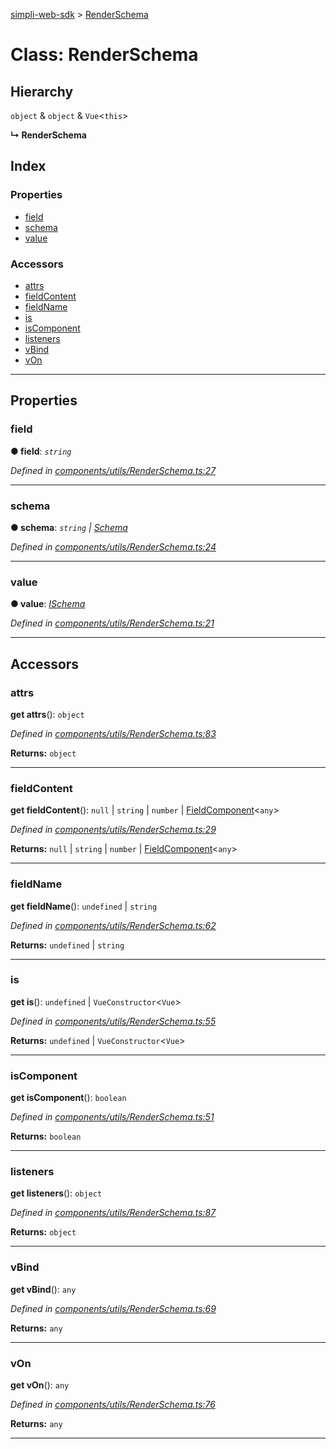 [simpli-web-sdk](../README.md) > [RenderSchema](../classes/renderschema.md)

# Class: RenderSchema

## Hierarchy

 `object` & `object` & `Vue`<`this`>

**↳ RenderSchema**

## Index

### Properties

* [field](renderschema.md#field)
* [schema](renderschema.md#schema)
* [value](renderschema.md#value)

### Accessors

* [attrs](renderschema.md#attrs)
* [fieldContent](renderschema.md#fieldcontent)
* [fieldName](renderschema.md#fieldname)
* [is](renderschema.md#is)
* [isComponent](renderschema.md#iscomponent)
* [listeners](renderschema.md#listeners)
* [vBind](renderschema.md#vbind)
* [vOn](renderschema.md#von)

---

## Properties

<a id="field"></a>

###  field

**● field**: *`string`*

*Defined in [components/utils/RenderSchema.ts:27](https://github.com/simplitech/simpli-web-sdk/blob/77f6425/src/components/utils/RenderSchema.ts#L27)*

___
<a id="schema"></a>

###  schema

**● schema**: *`string` \| [Schema](schema.md)*

*Defined in [components/utils/RenderSchema.ts:24](https://github.com/simplitech/simpli-web-sdk/blob/77f6425/src/components/utils/RenderSchema.ts#L24)*

___
<a id="value"></a>

###  value

**● value**: *[ISchema](../interfaces/ischema.md)*

*Defined in [components/utils/RenderSchema.ts:21](https://github.com/simplitech/simpli-web-sdk/blob/77f6425/src/components/utils/RenderSchema.ts#L21)*

___

## Accessors

<a id="attrs"></a>

###  attrs

**get attrs**(): `object`

*Defined in [components/utils/RenderSchema.ts:83](https://github.com/simplitech/simpli-web-sdk/blob/77f6425/src/components/utils/RenderSchema.ts#L83)*

**Returns:** `object`

___
<a id="fieldcontent"></a>

###  fieldContent

**get fieldContent**(): `null` \| `string` \| `number` \| [FieldComponent](../interfaces/fieldcomponent.md)<`any`>

*Defined in [components/utils/RenderSchema.ts:29](https://github.com/simplitech/simpli-web-sdk/blob/77f6425/src/components/utils/RenderSchema.ts#L29)*

**Returns:** `null` \| `string` \| `number` \| [FieldComponent](../interfaces/fieldcomponent.md)<`any`>

___
<a id="fieldname"></a>

###  fieldName

**get fieldName**(): `undefined` \| `string`

*Defined in [components/utils/RenderSchema.ts:62](https://github.com/simplitech/simpli-web-sdk/blob/77f6425/src/components/utils/RenderSchema.ts#L62)*

**Returns:** `undefined` \| `string`

___
<a id="is"></a>

###  is

**get is**(): `undefined` \| `VueConstructor`<`Vue`>

*Defined in [components/utils/RenderSchema.ts:55](https://github.com/simplitech/simpli-web-sdk/blob/77f6425/src/components/utils/RenderSchema.ts#L55)*

**Returns:** `undefined` \| `VueConstructor`<`Vue`>

___
<a id="iscomponent"></a>

###  isComponent

**get isComponent**(): `boolean`

*Defined in [components/utils/RenderSchema.ts:51](https://github.com/simplitech/simpli-web-sdk/blob/77f6425/src/components/utils/RenderSchema.ts#L51)*

**Returns:** `boolean`

___
<a id="listeners"></a>

###  listeners

**get listeners**(): `object`

*Defined in [components/utils/RenderSchema.ts:87](https://github.com/simplitech/simpli-web-sdk/blob/77f6425/src/components/utils/RenderSchema.ts#L87)*

**Returns:** `object`

___
<a id="vbind"></a>

###  vBind

**get vBind**(): `any`

*Defined in [components/utils/RenderSchema.ts:69](https://github.com/simplitech/simpli-web-sdk/blob/77f6425/src/components/utils/RenderSchema.ts#L69)*

**Returns:** `any`

___
<a id="von"></a>

###  vOn

**get vOn**(): `any`

*Defined in [components/utils/RenderSchema.ts:76](https://github.com/simplitech/simpli-web-sdk/blob/77f6425/src/components/utils/RenderSchema.ts#L76)*

**Returns:** `any`

___

